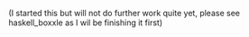 (I started this but will not do further work quite yet, please see haskell_boxxle as I wil be finishing it first)


